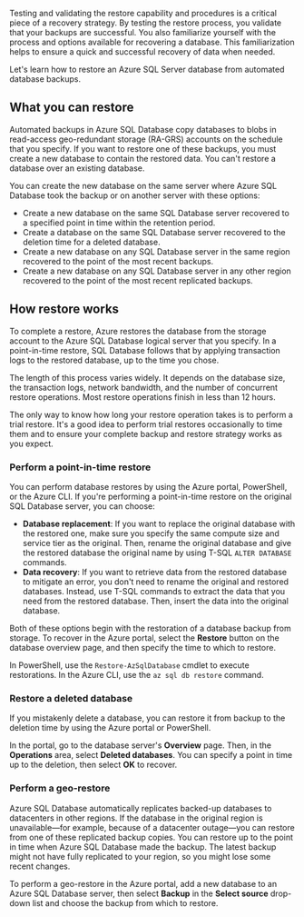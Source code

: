 Testing and validating the restore capability and procedures is a critical piece of a recovery strategy. By testing the restore process, you validate that your backups are successful. You also familiarize yourself with the process and options available for recovering a database. This familiarization helps to ensure a quick and successful recovery of data when needed.

Let's learn how to restore an Azure SQL Server database from automated database backups.

## What you can restore

Automated backups in Azure SQL Database copy databases to blobs in read-access geo-redundant storage (RA-GRS) accounts on the schedule that you specify. If you want to restore one of these backups, you must create a new database to contain the restored data. You can't restore a database over an existing database.

You can create the new database on the same server where Azure SQL Database took the backup or on another server with these options:

- Create a new database on the same SQL Database server recovered to a specified point in time within the retention period.
- Create a database on the same SQL Database server recovered to the deletion time for a deleted database.
- Create a new database on any SQL Database server in the same region recovered to the point of the most recent backups.
- Create a new database on any SQL Database server in any other region recovered to the point of the most recent replicated backups.

## How restore works

To complete a restore, Azure restores the database from the storage account to the Azure SQL Database logical server that you specify. In a point-in-time restore, SQL Database follows that by applying transaction logs to the restored database, up to the time you chose.

The length of this process varies widely. It depends on the database size, the transaction logs, network bandwidth, and the number of concurrent restore operations. Most restore operations finish in less than 12 hours.

The only way to know how long your restore operation takes is to perform a trial restore. It's a good idea to perform trial restores occasionally to time them and to ensure your complete backup and restore strategy works as you expect.

### Perform a point-in-time restore

You can perform database restores by using the Azure portal, PowerShell, or the Azure CLI. If you're performing a point-in-time restore on the original SQL Database server, you can choose:

- **Database replacement**: If you want to replace the original database with the restored one, make sure you specify the same compute size and service tier as the original. Then, rename the original database and give the restored database the original name by using T-SQL `ALTER DATABASE` commands.
- **Data recovery**: If you want to retrieve data from the restored database to mitigate an error, you don't need to rename the original and restored databases. Instead, use T-SQL commands to extract the data that you need from the restored database. Then, insert the data into the original database.

Both of these options begin with the restoration of a database backup from storage. To recover in the Azure portal, select the **Restore** button on the database overview page, and then specify the time to which to restore.

In PowerShell, use the `Restore-AzSqlDatabase` cmdlet to execute restorations. In the Azure CLI, use the `az sql db restore` command.

### Restore a deleted database

If you mistakenly delete a database, you can restore it from backup to the deletion time by using the Azure portal or PowerShell.

In the portal, go to the database server's **Overview** page. Then, in the **Operations** area, select **Deleted databases**. You can specify a point in time up to the deletion, then select **OK** to recover.

### Perform a geo-restore

Azure SQL Database automatically replicates backed-up databases to datacenters in other regions. If the database in the original region is unavailable—for example, because of a datacenter outage—you can restore from one of these replicated backup copies. You can restore up to the point in time when Azure SQL Database made the backup. The latest backup might not have fully replicated to your region, so you might lose some recent changes.

To perform a geo-restore in the Azure portal, add a new database to an Azure SQL Database server, then select **Backup** in the **Select source** drop-down list and choose the backup from which to restore.
